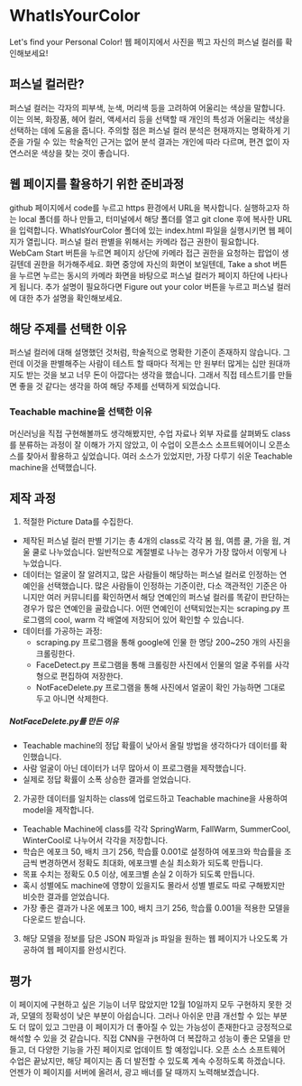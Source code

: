 # WhatIsYourColor
Let's find your Personal Color!
웹 페이지에서 사진을 찍고 자신의 퍼스널 컬러를 확인해보세요!

## 퍼스널 컬러란?
퍼스널 컬러는 각자의 피부색, 눈색, 머리색 등을 고려하여 어울리는 색상을 말합니다. 이는 의복, 화장품, 헤어 컬러, 액세서리 등을 선택할 때 개인의 특성과 어울리는 색상을 선택하는 데에 도움을 줍니다. 주의할 점은 퍼스널 컬러 분석은 현재까지는 명확하게 기준을 가릴 수 있는 학술적인 근거는 없어 분석 결과는 개인에 따라 다르며, 편견 없이 자연스러운 색상을 찾는 것이 좋습니다.

## 웹 페이지를 활용하기 위한 준비과정
github 페이지에서 code를 누르고 https 환경에서 URL을 복사합니다.
실행하고자 하는 local 폴더를 하나 만들고, 터미널에서 해당 폴더를 열고 git clone 후에 복사한 URL을 입력합니다.
WhatIsYourColor 폴더에 있는 index.html 파일을 실행시키면 웹 페이지가 열립니다.
퍼스널 컬러 판별을 위해서는 카메라 접근 권한이 필요합니다.
WebCam Start 버튼을 누르면 페이지 상단에 카메라 접근 권한을 요청하는 팝업이 생길텐데 권한을 허가해주세요.
화면 중앙에 자신의 화면이 보일텐데, Take a shot 버튼을 누르면 누르는 동시의 카메라 화면을 바탕으로 퍼스널 컬러가 페이지 하단에 나타나게 됩니다.
추가 설명이 필요하다면 Figure out your color 버튼을 누르고 퍼스널 컬러에 대한 추가 설명을 확인해보세요.

## 해당 주제를 선택한 이유
퍼스널 컬러에 대해 설명했던 것처럼, 학술적으로 명확한 기준이 존재하지 않습니다. 그런데 이것을 판별해주는 사람이 테스트 할 때마다 적게는 만 원부터 많게는 십만 원대까지도 받는 것을 보고 너무 돈이 아깝다는 생각을 했습니다. 그래서 직접 테스트기를 만들면 좋을 것 같다는 생각을 하여 해당 주제를 선택하게 되었습니다.

### Teachable machine을 선택한 이유
머신러닝을 직접 구현해볼까도 생각해봤지만, 수업 자료나 외부 자료를 살펴봐도 class를 분류하는 과정이 잘 이해가 가지 않았고, 이 수업이 오픈소스 소프트웨어이니 오픈소스를 찾아서 활용하고 싶었습니다. 여러 소스가 있었지만, 가장 다루기 쉬운 Teachable machine을 선택했습니다. 

## 제작 과정
1. 적절한 Picture Data를 수집한다.
- 제작된 퍼스널 컬러 판별 기기는 총 4개의 class로 각각 봄 웜, 여름 쿨, 가을 웜, 겨울 쿨로 나누었습니다. 일반적으로 계절별로 나누는 경우가 가장 많아서 이렇게 나누었습니다.
- 데이터는 얼굴이 잘 알려지고, 많은 사람들이 해당하는 퍼스널 컬러로 인정하는 연예인을 선택했습니다. 많은 사람들이 인정하는 기준이란, 다소 객관적인 기준은 아니지만 여러 커뮤니티를 확인하면서 해당 연예인의 퍼스널 컬러를 똑같이 판단하는 경우가 많은 연예인을 골랐습니다. 어떤 연예인이 선택되었는지는 scraping.py 프로그램의 cool, warm 각 배열에 저장되어 있어 확인할 수 있습니다.
- 데이터를 가공하는 과정:
    - scraping.py 프로그램을 통해 google에 인물 한 명당 200~250 개의 사진을 크롤링한다.
    - FaceDetect.py 프로그램을 통해 크롤링한 사진에서 인물의 얼굴 주위를 사각형으로 편집하여 저장한다.
    - NotFaceDelete.py 프로그램을 통해 사진에서 얼굴이 확인 가능하면 그대로 두고 아니면 삭제한다.
##### NotFaceDelete.py를 만든 이유
- Teachable machine의 정답 확률이 낮아서 올릴 방법을 생각하다가 데이터를 확인했습니다.
- 사람 얼굴이 아닌 데이터가 너무 많아서 이 프로그램을 제작했습니다.
- 실제로 정답 확률이 소폭 상승한 결과를 얻었습니다.
2. 가공한 데이터를 일치하는 class에 업로드하고 Teachable machine을 사용하여 model을 제작합니다.
- Teachable Machine에 class를 각각 SpringWarm, FallWarm, SummerCool, WinterCool로 나누어서 각각을 저장합니다.
- 학습은 에포크 50, 배치 크기 256, 학습률 0.001로 설정하여 에포크와 학습률을 조금씩 변경하면서 정확도 최대화, 에포크별 손실 최소화가 되도록 만듭니다.
- 목표 수치는 정확도 0.5 이상, 에포크별 손실 2 이하가 되도록 만듭니다.
- 혹시 성별에도 machine에 영향이 있을지도 몰라서 성별 별로도 따로 구해봤지만 비슷한 결과를 얻었습니다.
- 가장 좋은 결과가 나온 에포크 100, 배치 크기 256, 학습률 0.001을 적용한 모델을 다운로드 받습니다.
3. 해당 모델을 정보를 담은 JSON 파일과 js 파일을 원하는 웹 페이지가 나오도록 가공하여 웹 페이지를 완성시킨다.

## 평가
이 페이지에 구현하고 싶은 기능이 너무 많았지만 12월 10일까지 모두 구현하지 못한 것과, 모델의 정확성이 낮은 부분이 아쉽습니다.
그러나 아쉬운 만큼 개선할 수 있는 부분도 더 많이 있고 그만큼 이 페이지가 더 좋아질 수 있는 가능성이 존재한다고 긍정적으로 해석할 수 있을 것 같습니다.
직접 CNN을 구현하여 더 복잡하고 성능이 좋은 모델을 만들고, 더 다양한 기능을 가진 페이지로 업데이트 할 예정입니다.
오픈 소스 소프트웨어 수업은 끝났지만, 해당 페이지는 좀 더 발전할 수 있도록 계속 수정하도록 하겠습니다.
언젠가 이 페이지를 서버에 올려서, 광고 배너를 달 때까지 노력해보겠습니다.
